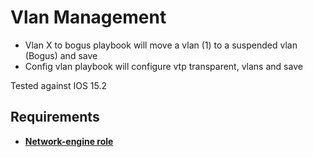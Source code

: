 # Vlan Management

- Vlan X to bogus playbook will move a vlan (1) to a suspended vlan (Bogus) and save
- Config vlan playbook will configure vtp transparent, vlans and save

Tested against IOS 15.2

## Requirements
* [**Network-engine role**](https://github.com/ansible-network/network-engine)
